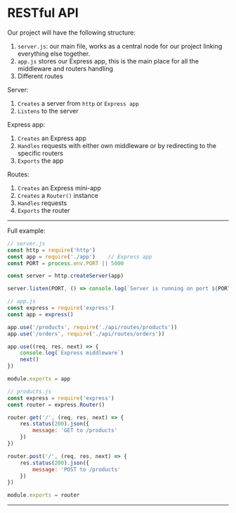 # RESTful API

Our project will have the following structure:

1. `server.js`: our main file, works as a central node for our project linking everything else together.
2. `app.js` stores our Express app, this is the main place for all the middleware and routers handling
3. Different routes

Server:

1. `Creates` a server from `http` or `Express app`
2. `Listens` to the server

Express app:

1. `Creates` an Express app
2. `Handles` requests with either own middleware or by redirecting to the specific routers
3. `Exports` the app

Routes:

1. `Creates` an Express mini-app
2. `Creates` a `Router()` instance
3. `Handles` requests
4. `Exports` the router
***

Full example:

```javascript
// server.js
const http = require('http')
const app = require('./app')	// Express app
const PORT = process.env.PORT || 5000

const server = http.createServer(app)

server.listen(PORT, () => console.log(`Server is running on port ${PORT}`))

// app.js
const express = require('express')
const app = express()

app.use('/products', require('./api/routes/products'))	
app.use('/orders', require('./api/routes/orders'))

app.use((req, res, next) => {
	console.log(`Express middleware`)
	next()
})

module.exports = app

// products.js
const express = require('express')
const router = express.Router()

router.get('/', (req, res, next) => {
	res.status(200).json({
		message: 'GET to /products'
	})
})

router.post('/', (req, res, next) => {
	res.status(200).json({
		message: 'POST to /products'
	})
})

module.exports = router
```
***


